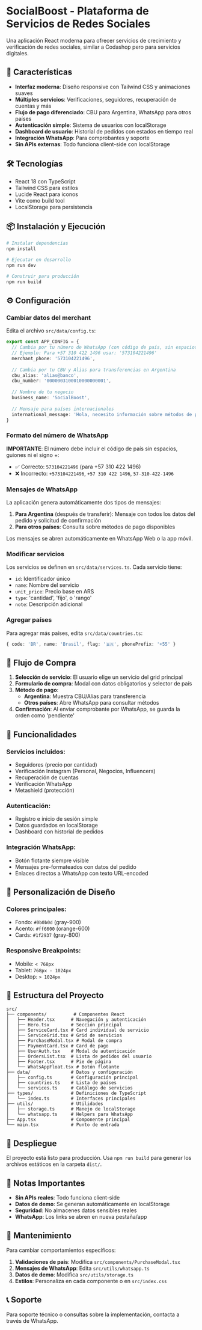 # SocialBoost - Plataforma de Servicios de Redes Sociales

Una aplicación React moderna para ofrecer servicios de crecimiento y verificación de redes sociales, similar a Codashop pero para servicios digitales.

## 🚀 Características

- **Interfaz moderna**: Diseño responsive con Tailwind CSS y animaciones suaves
- **Múltiples servicios**: Verificaciones, seguidores, recuperación de cuentas y más
- **Flujo de pago diferenciado**: CBU para Argentina, WhatsApp para otros países
- **Autenticación simple**: Sistema de usuarios con localStorage
- **Dashboard de usuario**: Historial de pedidos con estados en tiempo real
- **Integración WhatsApp**: Para comprobantes y soporte
- **Sin APIs externas**: Todo funciona client-side con localStorage

## 🛠 Tecnologías

- React 18 con TypeScript
- Tailwind CSS para estilos
- Lucide React para iconos
- Vite como build tool
- LocalStorage para persistencia

## 📦 Instalación y Ejecución

```bash
# Instalar dependencias
npm install

# Ejecutar en desarrollo
npm run dev

# Construir para producción
npm run build
```

## ⚙️ Configuración

### Cambiar datos del merchant

Edita el archivo `src/data/config.ts`:

```typescript
export const APP_CONFIG = {
  // Cambia por tu número de WhatsApp (con código de país, sin espacios ni signos + ni guiones)
  // Ejemplo: Para +57 310 422 1496 usar: '573104221496'
  merchant_phone: '573104221496',
  
  // Cambia por tu CBU y Alias para transferencias en Argentina
  cbu_alias: 'alias@banco',
  cbu_number: '0000003100010000000001',
  
  // Nombre de tu negocio
  business_name: 'SocialBoost',
  
  // Mensaje para países internacionales
  international_message: 'Hola, necesito información sobre métodos de pago para el servicio: {SERVICE} desde {COUNTRY}',
}
```

### Formato del número de WhatsApp

**IMPORTANTE**: El número debe incluir el código de país sin espacios, guiones ni el signo +:

- ✅ Correcto: `573104221496` (para +57 310 422 1496)
- ❌ Incorrecto: `+573104221496`, `+57 310 422 1496`, `57-310-422-1496`

### Mensajes de WhatsApp

La aplicación genera automáticamente dos tipos de mensajes:

1. **Para Argentina** (después de transferir): Mensaje con todos los datos del pedido y solicitud de confirmación
2. **Para otros países**: Consulta sobre métodos de pago disponibles

Los mensajes se abren automáticamente en WhatsApp Web o la app móvil.

### Modificar servicios

Los servicios se definen en `src/data/services.ts`. Cada servicio tiene:

- `id`: Identificador único
- `name`: Nombre del servicio
- `unit_price`: Precio base en ARS
- `type`: 'cantidad', 'fijo', o 'rango'
- `note`: Descripción adicional

### Agregar países

Para agregar más países, edita `src/data/countries.ts`:

```typescript
{ code: 'BR', name: 'Brasil', flag: '🇧🇷', phonePrefix: '+55' }
```

## 🎯 Flujo de Compra

1. **Selección de servicio**: El usuario elige un servicio del grid principal
2. **Formulario de compra**: Modal con datos obligatorios y selector de país
3. **Método de pago**: 
   - **Argentina**: Muestra CBU/Alias para transferencia
   - **Otros países**: Abre WhatsApp para consultar métodos
4. **Confirmación**: Al enviar comprobante por WhatsApp, se guarda la orden como 'pendiente'

## 📱 Funcionalidades

### Servicios incluidos:
- Seguidores (precio por cantidad)
- Verificación Instagram (Personal, Negocios, Influencers)
- Recuperación de cuentas
- Verificación WhatsApp
- Metashield (protección)

### Autenticación:
- Registro e inicio de sesión simple
- Datos guardados en localStorage
- Dashboard con historial de pedidos

### Integración WhatsApp:
- Botón flotante siempre visible
- Mensajes pre-formateados con datos del pedido
- Enlaces directos a WhatsApp con texto URL-encoded

## 🎨 Personalización de Diseño

### Colores principales:
- Fondo: `#0b0b0d` (gray-900)
- Acento: `#ff6600` (orange-600)
- Cards: `#1f2937` (gray-800)

### Responsive Breakpoints:
- Mobile: `< 768px`
- Tablet: `768px - 1024px`
- Desktop: `> 1024px`

## 📂 Estructura del Proyecto

```
src/
├── components/          # Componentes React
│   ├── Header.tsx      # Navegación y autenticación
│   ├── Hero.tsx        # Sección principal
│   ├── ServiceCard.tsx # Card individual de servicio
│   ├── ServiceGrid.tsx # Grid de servicios
│   ├── PurchaseModal.tsx # Modal de compra
│   ├── PaymentCard.tsx # Card de pago
│   ├── UserAuth.tsx    # Modal de autenticación
│   ├── OrdersList.tsx  # Lista de pedidos del usuario
│   ├── Footer.tsx      # Pie de página
│   └── WhatsAppFloat.tsx # Botón flotante
├── data/               # Datos y configuración
│   ├── config.ts       # Configuración principal
│   ├── countries.ts    # Lista de países
│   └── services.ts     # Catálogo de servicios
├── types/              # Definiciones de TypeScript
│   └── index.ts        # Interfaces principales
├── utils/              # Utilidades
│   ├── storage.ts      # Manejo de localStorage
│   └── whatsapp.ts     # Helpers para WhatsApp
├── App.tsx             # Componente principal
└── main.tsx            # Punto de entrada
```

## 🚀 Despliegue

El proyecto está listo para producción. Usa `npm run build` para generar los archivos estáticos en la carpeta `dist/`.

## 📝 Notas Importantes

- **Sin APIs reales**: Todo funciona client-side
- **Datos de demo**: Se generan automáticamente en localStorage
- **Seguridad**: No almacenes datos sensibles reales
- **WhatsApp**: Los links se abren en nueva pestaña/app

## 🔧 Mantenimiento

Para cambiar comportamientos específicos:

1. **Validaciones de país**: Modifica `src/components/PurchaseModal.tsx`
2. **Mensajes de WhatsApp**: Edita `src/utils/whatsapp.ts`
3. **Datos de demo**: Modifica `src/utils/storage.ts`
4. **Estilos**: Personaliza en cada componente o en `src/index.css`

## 📞 Soporte

Para soporte técnico o consultas sobre la implementación, contacta a través de WhatsApp.